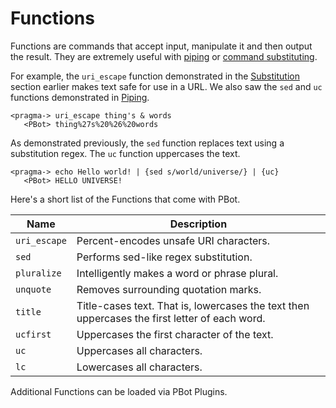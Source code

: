 # Functions

Functions are commands that accept input, manipulate it and then output the result. They are extremely
useful with [piping](../README.md#piping) or [command substituting](../README.md#substitution).

For example, the `uri_escape` function demonstrated in the [Substitution](../README.md#substitution) section earlier
makes text safe for use in a URL. We also saw the `sed` and `uc` functions demonstrated in [Piping](../README.md#piping).

    <pragma-> uri_escape thing's & words
       <PBot> thing%27s%20%26%20words

As demonstrated previously, the `sed` function replaces text using a substitution regex. The `uc` function
uppercases the text.

    <pragma-> echo Hello world! | {sed s/world/universe/} | {uc}
       <PBot> HELLO UNIVERSE!

Here's a short list of the Functions that come with PBot.

Name | Description
--- | ---
`uri_escape` | Percent-encodes unsafe URI characters.
`sed` | Performs sed-like regex substitution.
`pluralize` | Intelligently makes a word or phrase plural.
`unquote` | Removes surrounding quotation marks.
`title` | Title-cases text. That is, lowercases the text then uppercases the first letter of each word.
`ucfirst` | Uppercases the first character of the text.
`uc` | Uppercases all characters.
`lc` | Lowercases all characters.

Additional Functions can be loaded via PBot Plugins.
